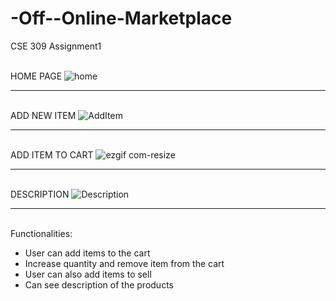 # -Off--Online-Marketplace
CSE 309 Assignment1 


<br>HOME PAGE
![home](https://user-images.githubusercontent.com/28053610/68084054-b3e2ae80-fe5a-11e9-8b18-16a05b020cb8.gif)</br>


---

<br>ADD NEW ITEM
![AddItem](https://user-images.githubusercontent.com/28053610/68084095-4aaf6b00-fe5b-11e9-9737-8ab6d006d562.gif)</br>

---
<br>ADD ITEM TO CART
![ezgif com-resize](https://user-images.githubusercontent.com/28053610/68084547-32424f00-fe61-11e9-8afd-5569f2e06ee1.gif)</br>


---
<br>DESCRIPTION
![Description](https://user-images.githubusercontent.com/28053610/68084566-76cdea80-fe61-11e9-88a3-66d4050a7308.gif)</br>

---

<br>Functionalities:
* User can add items to the cart
* Increase quantity and remove item from the cart
* User can also add items to sell
* Can see description of the products</br>
